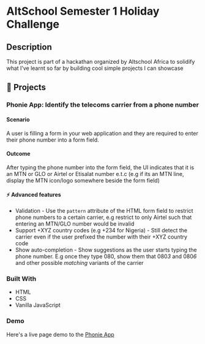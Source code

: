 # AltSchool Semester 1 Holiday Challenge

## Description

This project is part of a hackathan organized by Altschool Africa to solidify what I’ve learnt so far by building cool simple projects I can showcase

## 🚀 Projects

### Phonie App: Identify the telecoms carrier from a phone number

#### Scenario

A user is filling a form in your web application and they are required to enter their phone number into a form field.

#### Outcome

After typing the phone number into the form field, the UI indicates that it is an MTN or GLO or Airtel or Etisalat number e.t.c (e.g if its an MTN line, display the MTN icon/logo somewhere beside the form field)

#### ⚡️ Advanced features

- Validation - Use the `pattern` attribute of the HTML form field to restrict phone numbers to a certain carrier, e.g restrict to only Airtel such that entering an MTN/GLO number would be invalid
- Support +XYZ country codes (e.g +234 for Nigeria) - Still detect the carrier even if the user prefixed the number with their +XYZ country code
- Show auto-completion - Show suggestions as the user starts typing the phone number. E.g once they type 080, show them that 080*3* and 080*6* and other possible _matching_ variants of the carrier

### Built With

- HTML
- CSS
- Vanilla JavaScript

### Demo

Here's a live page demo to the [Phonie App](https://trillionclues.github.io/phonie-app/)
